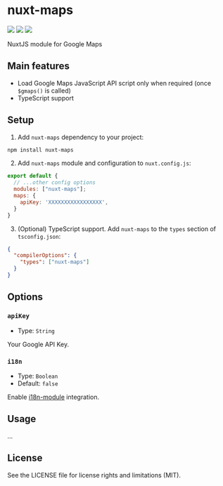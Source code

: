 # nuxt-maps

<a href="https://www.npmjs.com/package/nuxt-maps"><img src="https://img.shields.io/npm/v/nuxt-maps?style=flat-square"></a> <a href="https://www.npmjs.com/package/nuxt-maps"><img src="https://img.shields.io/npm/dt/nuxt-maps?style=flat-square"></a> <a href="#"><img src="https://img.shields.io/github/license/dogchef-be/nuxt-maps?style=flat-square"></a>

NuxtJS module for Google Maps

## Main features

- Load Google Maps JavaScript API script only when required (once `$gmaps()` is called)
- TypeScript support

## Setup

1. Add `nuxt-maps` dependency to your project:

```bash
npm install nuxt-maps
```

2. Add `nuxt-maps` module and configuration to `nuxt.config.js`:

```js
export default {
  // ...other config options
  modules: ["nuxt-maps"];
  maps: {
    apiKey: 'XXXXXXXXXXXXXXXXX',
  }
}
```

3. (Optional) TypeScript support. Add `nuxt-maps` to the `types` section of `tsconfig.json`:

```json
{
  "compilerOptions": {
    "types": ["nuxt-maps"]
  }
}
```

## Options

### `apiKey`

- Type: `String`

Your Google API Key.

### `i18n`

- Type: `Boolean`
- Default: `false`

Enable [i18n-module](https://github.com/nuxt-community/i18n-module) integration.

## Usage

...

## License

See the LICENSE file for license rights and limitations (MIT).
